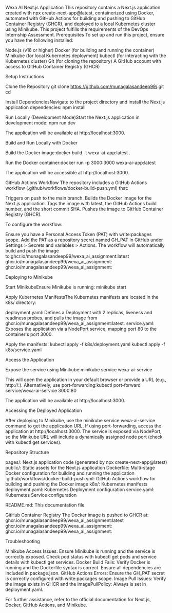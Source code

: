 Wexa AI Next.js Application
This repository contains a Next.js application created with npx create-next-app@latest, containerized using Docker, automated with GitHub Actions for building and pushing to GitHub Container Registry (GHCR), and deployed to a local Kubernetes cluster using Minikube. This project fulfills the requirements of the DevOps Internship Assessment.
Prerequisites
To set up and run this project, ensure you have the following installed:

Node.js (v16 or higher)
Docker (for building and running the container)
Minikube (for local Kubernetes deployment)
kubectl (for interacting with the Kubernetes cluster)
Git (for cloning the repository)
A GitHub account with access to GitHub Container Registry (GHCR)

Setup Instructions

Clone the Repository
git clone https://github.com/munagalasandeep99/<repository-name>.git
cd <repository-name>


Install DependenciesNavigate to the project directory and install the Next.js application dependencies:
npm install


Run Locally (Development Mode)Start the Next.js application in development mode:
npm run dev

The application will be available at http://localhost:3000.

Build and Run Locally with Docker

Build the Docker image:docker build -t wexa-ai-app:latest .


Run the Docker container:docker run -p 3000:3000 wexa-ai-app:latest

The application will be accessible at http://localhost:3000.



GitHub Actions Workflow
The repository includes a GitHub Actions workflow (.github/workflows/docker-build-push.yml) that:

Triggers on push to the main branch.
Builds the Docker image for the Next.js application.
Tags the image with latest, the GitHub Actions build number, and the short commit SHA.
Pushes the image to GitHub Container Registry (GHCR).

To configure the workflow:

Ensure you have a Personal Access Token (PAT) with write:packages scope.
Add the PAT as a repository secret named GH_PAT in GitHub under Settings > Secrets and variables > Actions.
The workflow will automatically build and push the image to:ghcr.io/munagalasandeep99/wexa_ai_assignment:latest
ghcr.io/munagalasandeep99/wexa_ai_assignment:<build-number>
ghcr.io/munagalasandeep99/wexa_ai_assignment:<short-sha>



Deploying to Minikube

Start MinikubeEnsure Minikube is running:
minikube start


Apply Kubernetes ManifestsThe Kubernetes manifests are located in the k8s/ directory:

deployment.yaml: Defines a Deployment with 2 replicas, liveness and readiness probes, and pulls the image from ghcr.io/munagalasandeep99/wexa_ai_assignment:latest.
service.yaml: Exposes the application via a NodePort service, mapping port 80 to the container's port 3000.

Apply the manifests:
kubectl apply -f k8s/deployment.yaml
kubectl apply -f k8s/service.yaml


Access the Application

Expose the service using Minikube:minikube service wexa-ai-service

This will open the application in your default browser or provide a URL (e.g., http://<minikube-ip>:<node-port>).
Alternatively, use port-forwarding:kubectl port-forward service/wexa-ai-service 3000:80

The application will be available at http://localhost:3000.



Accessing the Deployed Application

After deploying to Minikube, use the minikube service wexa-ai-service command to get the application URL.
If using port-forwarding, access the application at http://localhost:3000.
The service is exposed via NodePort, so the Minikube URL will include a dynamically assigned node port (check with kubectl get services).

Repository Structure

pages/: Next.js application code (generated by npx create-next-app@latest)
public/: Static assets for the Next.js application
Dockerfile: Multi-stage Docker configuration for building and running the application
.github/workflows/docker-build-push.yml: GitHub Actions workflow for building and pushing the Docker image
k8s/: Kubernetes manifests
deployment.yaml: Kubernetes Deployment configuration
service.yaml: Kubernetes Service configuration


README.md: This documentation file

GitHub Container Registry
The Docker image is pushed to GHCR at:
ghcr.io/munagalasandeep99/wexa_ai_assignment:latest
ghcr.io/munagalasandeep99/wexa_ai_assignment:<build-number>
ghcr.io/munagalasandeep99/wexa_ai_assignment:<short-sha>

Troubleshooting

Minikube Access Issues: Ensure Minikube is running and the service is correctly exposed. Check pod status with kubectl get pods and service details with kubectl get services.
Docker Build Fails: Verify Docker is running and the Dockerfile syntax is correct. Ensure all dependencies are included in package.json.
GitHub Actions Errors: Ensure the GH_PAT secret is correctly configured with write:packages scope.
Image Pull Issues: Verify the image exists in GHCR and the imagePullPolicy: Always is set in deployment.yaml.

For further assistance, refer to the official documentation for Next.js, Docker, GitHub Actions, and Minikube.
